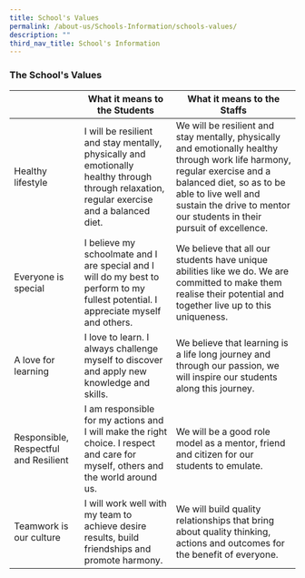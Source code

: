 ```yaml
---
title: School's Values
permalink: /about-us/Schools-Information/schools-values/
description: ""
third_nav_title: School's Information
---
```

### **The School's Values**



|  | What it means to the Students | What it means to the Staffs |
| -------- | -------- | -------- |
| Healthy lifestyle | I will be resilient and stay mentally, physically and emotionally healthy through through relaxation, regular exercise and a balanced diet.     | We will be resilient and stay mentally, physically and emotionally healthy through work life harmony, regular exercise and a balanced diet, so as to be able to live well and sustain the drive to mentor our students in their pursuit of excellence.     |
| Everyone is special | I believe my schoolmate and I are special and I will do my best to perform to my fullest potential. I appreciate myself and others. | We believe that all our students have unique abilities like we do. We are committed to make them realise their potential and together live up to this uniqueness. | 
| A love for learning | I love to learn. I always challenge myself to discover and apply new knowledge and skills. | We believe that learning is a life long journey and through our passion, we will inspire our students along this journey. | 
| Responsible, Respectful and Resilient | I am responsible for my actions and I will make the right choice. I respect and care for myself, others and the world around us. | We will be a good role model as a mentor, friend and citizen for our students to emulate. | 
| Teamwork is our culture | I will work well with my team to achieve desire results, build friendships and promote harmony. | We will build quality relationships that bring about quality thinking, actions and outcomes for the benefit of everyone. |